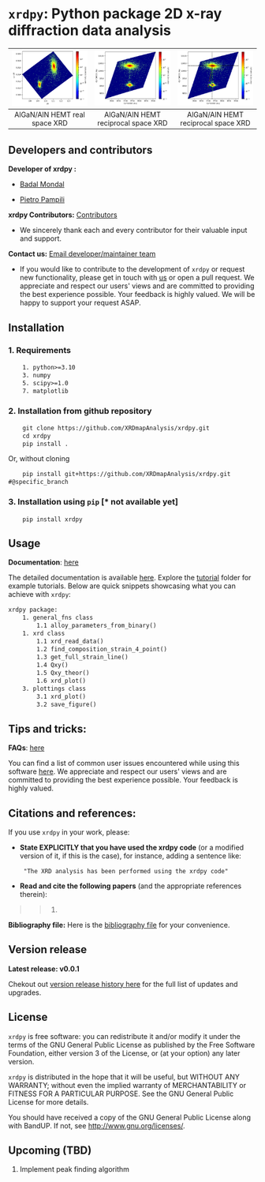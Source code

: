 # `xrdpy`: Python package 2D x-ray diffraction data analysis


<!-- =========================================================== -->

<!-- =========================================================== -->
![](imgs/AlN_AlGaN_AlN_real_space.png) | ![](imgs/AlN_AlGaN_AlN_reciprocal_space.png) | ![](imgs/AlN_AlGaN_AlN_2reciprocal_space.png)
:-------------------------:|:-------------------------:|:-------------------------:
AlGaN/AlN HEMT real space XRD | AlGaN/AlN HEMT reciprocal space XRD | AlGaN/AlN HEMT reciprocal space XRD
<!-- =========================================================== -->

<!-- =========================================================== -->
## Developers and contributors
<!-- =========================================================== -->

__Developer of xrdpy :__

* [Badal Mondal](https://github.com/bmondal94)

* [Pietro Pampili](https://github.com/pampili)

__xrdpy Contributors:__  [Contributors](https://github.com/XRDmapAnalysis/xrdpy/graphs/contributors)

* We sincerely thank each and every contributor for their valuable input and support.

__Contact us:__ [Email developer/maintainer team](mailto:badalmondal.chembgc@gmail.com,pietro.pampili@tyndall.ie)

* If you would like to contribute to the development of `xrdpy` or request new functionality, please get in touch with [us](mailto:badalmondal.chembgc@gmail.com,pietro.pampili@tyndall.ie) or open a pull request. We appreciate and respect our users' views and are committed to providing the best experience possible. Your feedback is highly valued. We will be happy to support your request ASAP.

<!-- =========================================================== -->

<!-- =========================================================== -->
## Installation

### 1. Requirements
```
    1. python>=3.10
    3. numpy
    5. scipy>=1.0
    7. matplotlib
```

### 2. Installation from github repository

```
    git clone https://github.com/XRDmapAnalysis/xrdpy.git
    cd xrdpy
    pip install .  
```
Or, without cloning
```
    pip install git+https://github.com/XRDmapAnalysis/xrdpy.git #@specific_branch
```

### 3. Installation using `pip` [* not available yet]

```
    pip install xrdpy
```

<!-- =========================================================== -->

<!-- =========================================================== -->
## Usage
__Documentation__: [here](docs/USAGE.md)

The detailed documentation is available [here](docs/USAGE.md). Explore the [tutorial](tests) folder for example tutorials. Below are quick snippets showcasing what you can achieve with `xrdpy`:
```
xrdpy package:
    1. general_fns class
        1.1 alloy_parameters_from_binary()
    1. xrd class
        1.1 xrd_read_data()
        1.2 find_composition_strain_4_point()
        1.3 get_full_strain_line()
        1.4 Qxy()
        1.5 Qxy_theor()
        1.6 xrd_plot()
    3. plottings class
        3.1 xrd_plot()
        3.2 save_figure()
```

<!-- =========================================================== -->
## Tips and tricks:

__FAQs__: [here](docs/FAQs.md)

You can find a list of common user issues encountered while using this software [here](docs/FAQs.md). We appreciate and respect our users' views and are committed to providing the best experience possible. Your feedback is highly valued.

<!-- =========================================================== -->

<!-- =========================================================== -->
## Citations and references:

If you use `xrdpy` in your work, please:

  * **State EXPLICITLY that you have used the xrdpy code** (or a modified version of it, if this is the case), for instance, adding a sentence like:

         "The XRD analysis has been performed using the xrdpy code"

  * **Read and cite the following papers** (and the appropriate references therein):
    
>> 1.

__Bibliography file:__ Here is the [bibliography file](docs/REFERENCES.md) for your convenience.

<!-- =========================================================== -->

<!-- =========================================================== -->
## Version release
__Latest release: v0.0.1__

Chekout out [version release history here](docs/RELEASE.md) for the full list of updates and upgrades.

<!-- =========================================================== -->

<!-- =========================================================== -->
## License

`xrdpy` is free software: you can redistribute it and/or modify
it under the terms of the GNU General Public License as published by
the Free Software Foundation, either version 3 of the License, or
(at your option) any later version.

`xrdpy` is distributed in the hope that it will be useful,
but WITHOUT ANY WARRANTY; without even the implied warranty of
MERCHANTABILITY or FITNESS FOR A PARTICULAR PURPOSE.  See the
GNU General Public License for more details.

You should have received a copy of the GNU General Public License
along with BandUP.  If not, see <http://www.gnu.org/licenses/>.
<!-- =========================================================== -->

<!-- =========================================================== -->
## Upcoming (TBD)
1. Implement peak finding algorithm
<!-- =========================================================== -->

